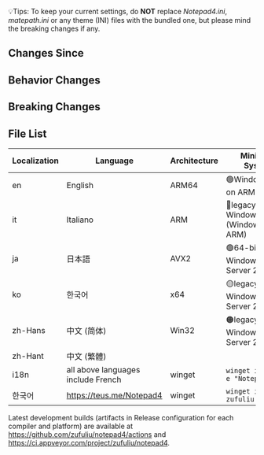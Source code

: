 💡Tips: To keep your current settings, do **NOT** replace *Notepad4.ini*, *matepath.ini* or any theme (INI) files with the bundled one, but please mind the breaking changes if any.

## Changes Since

## Behavior Changes

## Breaking Changes

## File List
| Localization | Language | Architecture | Minimum System |
|--|--|--|--|
| en | English | ARM64 | 🟢Windows 10 on ARM |
| it | Italiano | ARM | 🔴legacy Windows RT (Windows 8 on ARM) |
| ja | 日本語 | AVX2 | 🟢64-bit Windows 7, Server 2008 R2 |
| ko | 한국어 | x64 | 🟡legacy 64-bit Windows Vista, Server 2008 |
| zh-Hans | 中文 (简体) | Win32 | 🟠legacy Windows XP, Server 2003 |
| zh-Hant | 中文 (繁體) |
| i18n | all above languages include French | winget | `winget install -e "Notepad4"` |
| 한국어 | https://teus.me/Notepad4 | winget | `winget install zufuliu.notepad4` |

Latest development builds (artifacts in Release configuration for each compiler and platform) are available at https://github.com/zufuliu/notepad4/actions and https://ci.appveyor.com/project/zufuliu/notepad4.
